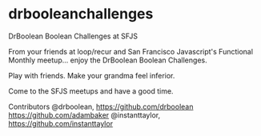 drbooleanchallenges
===================

DrBoolean Boolean Challenges at SFJS

From your friends at loop/recur and San Francisco Javascript's Functional Monthly meetup... enjoy the DrBoolean Boolean Challenges. 

Play with friends. 
Make your grandma feel inferior. 

Come to the SFJS meetups and have a good time. 

Contributors
@drboolean, https://github.com/drboolean
https://github.com/adambaker
@instanttaylor, https://github.com/instanttaylor
